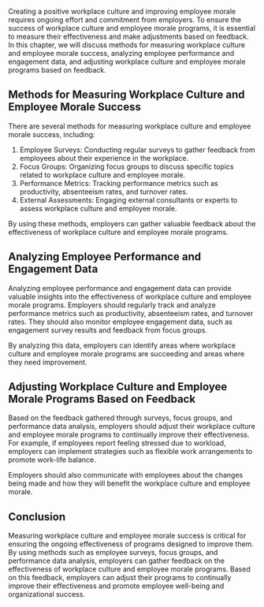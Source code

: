 
Creating a positive workplace culture and improving employee morale requires ongoing effort and commitment from employers. To ensure the success of workplace culture and employee morale programs, it is essential to measure their effectiveness and make adjustments based on feedback. In this chapter, we will discuss methods for measuring workplace culture and employee morale success, analyzing employee performance and engagement data, and adjusting workplace culture and employee morale programs based on feedback.

Methods for Measuring Workplace Culture and Employee Morale Success
-------------------------------------------------------------------

There are several methods for measuring workplace culture and employee morale success, including:

1. Employee Surveys: Conducting regular surveys to gather feedback from employees about their experience in the workplace.
2. Focus Groups: Organizing focus groups to discuss specific topics related to workplace culture and employee morale.
3. Performance Metrics: Tracking performance metrics such as productivity, absenteeism rates, and turnover rates.
4. External Assessments: Engaging external consultants or experts to assess workplace culture and employee morale.

By using these methods, employers can gather valuable feedback about the effectiveness of workplace culture and employee morale programs.

Analyzing Employee Performance and Engagement Data
--------------------------------------------------

Analyzing employee performance and engagement data can provide valuable insights into the effectiveness of workplace culture and employee morale programs. Employers should regularly track and analyze performance metrics such as productivity, absenteeism rates, and turnover rates. They should also monitor employee engagement data, such as engagement survey results and feedback from focus groups.

By analyzing this data, employers can identify areas where workplace culture and employee morale programs are succeeding and areas where they need improvement.

Adjusting Workplace Culture and Employee Morale Programs Based on Feedback
--------------------------------------------------------------------------

Based on the feedback gathered through surveys, focus groups, and performance data analysis, employers should adjust their workplace culture and employee morale programs to continually improve their effectiveness. For example, if employees report feeling stressed due to workload, employers can implement strategies such as flexible work arrangements to promote work-life balance.

Employers should also communicate with employees about the changes being made and how they will benefit the workplace culture and employee morale.

Conclusion
----------

Measuring workplace culture and employee morale success is critical for ensuring the ongoing effectiveness of programs designed to improve them. By using methods such as employee surveys, focus groups, and performance data analysis, employers can gather feedback on the effectiveness of workplace culture and employee morale programs. Based on this feedback, employers can adjust their programs to continually improve their effectiveness and promote employee well-being and organizational success.
